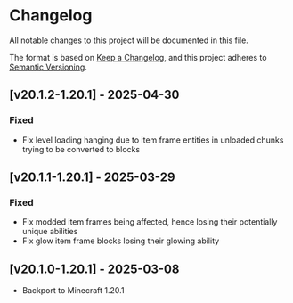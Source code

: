 # Changelog
All notable changes to this project will be documented in this file.

The format is based on [Keep a Changelog](https://keepachangelog.com/en/1.0.0/),
and this project adheres to [Semantic Versioning](https://semver.org/spec/v2.0.0.html).

## [v20.1.2-1.20.1] - 2025-04-30
### Fixed
- Fix level loading hanging due to item frame entities in unloaded chunks trying to be converted to blocks

## [v20.1.1-1.20.1] - 2025-03-29
### Fixed
- Fix modded item frames being affected, hence losing their potentially unique abilities
- Fix glow item frame blocks losing their glowing ability

## [v20.1.0-1.20.1] - 2025-03-08
- Backport to Minecraft 1.20.1
